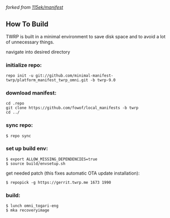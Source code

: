 ###### forked from [115ek/manifest](https://github.com/115ek/manifest)

## How To Build

TWRP is built in a minimal environment to save disk space and to avoid a lot of unnecessary things.

navigate into desired directory

### initialize repo:

    repo init -u git://github.com/minimal-manifest-twrp/platform_manifest_twrp_omni.git -b twrp-9.0

### download manifest:

    cd .repo
    git clone https://github.com/fowof/local_manifests -b twrp
    cd ../

### sync repo:

    $ repo sync

### set up build env:

    $ export ALLOW_MISSING_DEPENDENCIES=true
    $ source build/envsetup.sh

get needed patch (this fixes automatic OTA update installation):

    $ repopick -g https://gerrit.twrp.me 1673 1990

### build:

    $ lunch omni_togari-eng
    $ mka recoveryimage
